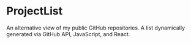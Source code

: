 # ProjectList
An alternative view of my public GitHub repositories. A list dynamically generated via GitHub API, JavaScript, and React. 
